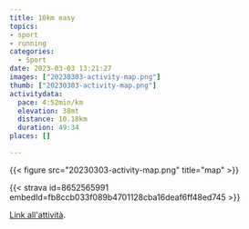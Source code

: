 ```yaml
---
title: 10km easy
topics:
- sport
- running
categories:
  - Sport
date: 2023-03-03 13:21:27
images: ["20230303-activity-map.png"]
thumb: ["20230303-activity-map.png"]
activitydata:
  pace: 4:52min/km
  elevation: 38mt
  distance: 10.18km
  duration: 49:34
places: []

---
```






{{< figure src="20230303-activity-map.png" title="map" >}}


{{< strava id=8652565991 embedId=fb8ccb033f089b4701128cba16deaf6ff48ed745 >}}

[Link all'attività](https://strava.com/activities/8652565991).
